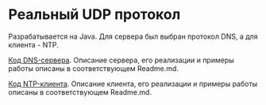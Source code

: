 # Реальный UDP протокол

Разрабатывается на Java. Для сервера был выбран протокол DNS, а для клиента - NTP.

[Код DNS-сервера](https://github.com/alexnevskiy/ServerDNS). Описание сервера, его реализации и примеры работы описаны в соответствующем Readme.md.

[Код NTP-клиента](https://github.com/alexnevskiy/ClientNTP). Описание клиента, его реализации и примеры работы описаны в соответствующем Readme.md.